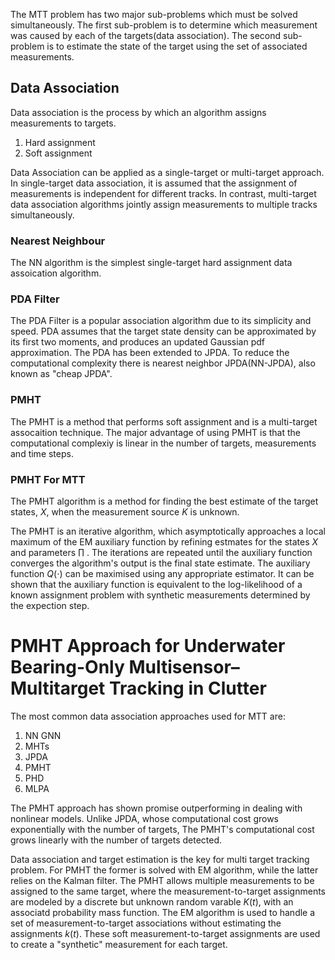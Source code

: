 The MTT problem has two major sub-problems which must be solved simultaneously. The first sub-problem is to determine which measurement was caused by each of the targets(data association). The second sub-problem is to estimate the state of the target using the set of associated measurements.

## Data Association

Data association is the process by which an algorithm assigns measurements to targets. 

1. Hard assignment
2. Soft assignment

Data Association can be applied as a single-target or multi-target approach. In single-target data association, it is assumed that the assignment of measurements is independent for different tracks. In contrast, multi-target data association algorithms jointly assign measurements to multiple tracks simultaneously.

### Nearest Neighbour

The NN algorithm is the simplest single-target hard assignment data assoication algorithm. 

### PDA Filter

The PDA Filter is a popular association algorithm due to its simplicity and speed.  PDA assumes that the target state density can be approximated by its first two moments, and produces an updated Gaussian pdf approximation.  The PDA has been extended to JPDA. To reduce the computational complexity there is nearest neighbor JPDA(NN-JPDA), also known as "cheap JPDA".

### PMHT

The PMHT is a method that performs soft assignment and is a multi-target assocaition technique.  The major advantage of using PMHT is that the computational complexiy is linear in the number of targets, measurements and time steps. 

### PMHT For MTT

The PMHT algorithm is a method for finding the best estimate of the target states, $X$, when the measurement source $K$ is unknown.

The PMHT is an iterative algorithm, which asymptotically approaches a local maximum of the EM auxiliary function by refining estmates for the states $X$ and parameters $\prod$ .  The iterations are repeated until the auxiliary function converges the algorithm's output is the final state estimate.  The auxiliary function $Q(\cdot)$ can be maximised using any appropriate estimator. It can be shown that the auxiliary function is equivalent to the log-likelihood of a known assignment problem with synthetic measurements determined by the expection step.

# PMHT Approach for Underwater Bearing-Only Multisensor–Multitarget Tracking in Clutter

The most common data  association approaches used for MTT are:

1. NN GNN
2. MHTs
3. JPDA
4. PMHT
5. PHD
6. MLPA

The PMHT approach has shown promise outperforming in dealing with nonlinear models. Unlike JPDA, whose computational cost grows exponentially with the number of targets, The PMHT's computational cost grows linearly with the number of targets detected. 

Data association and target estimation is the key for multi target tracking problem. For PMHT the former is solved with EM algorithm, while the latter relies on the Kalman filter. The PMHT allows multiple measurements to be assigned to the same target, where the measurement-to-target assignments are modeled by a discrete but unknown random varable $K(t)$, with an associatd probability mass function. The EM algorithm is used to handle a set of measurement-to-target associations without estimating the assignments $k(t)$.  These soft measurement-to-target assignments are used to create a "synthetic" measurement for each target. 


